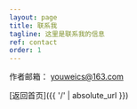 ```yaml
---
layout: page
title: 联系我
tagline: 这里是联系我的信息
ref: contact
order: 1
---
```


作者邮箱： youweics@163.com

[返回首页]({{ '/' | absolute_url }})